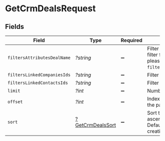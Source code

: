 # GetCrmDealsRequest


## Fields

| Field                                                                                                                   | Type                                                                                                                    | Required                                                                                                                | Description                                                                                                             |
| ----------------------------------------------------------------------------------------------------------------------- | ----------------------------------------------------------------------------------------------------------------------- | ----------------------------------------------------------------------------------------------------------------------- | ----------------------------------------------------------------------------------------------------------------------- |
| `filtersAttributesDealName`                                                                                             | *?string*                                                                                                               | :heavy_minus_sign:                                                                                                      | Filter by attributes. If you have filter for owner on your side please send it as `filters[attributes.deal_owner]`.     |
| `filtersLinkedCompaniesIds`                                                                                             | *?string*                                                                                                               | :heavy_minus_sign:                                                                                                      | Filter by linked companies ids                                                                                          |
| `filtersLinkedContactsIds`                                                                                              | *?string*                                                                                                               | :heavy_minus_sign:                                                                                                      | Filter by linked companies ids                                                                                          |
| `limit`                                                                                                                 | *?int*                                                                                                                  | :heavy_minus_sign:                                                                                                      | Number of documents per page                                                                                            |
| `offset`                                                                                                                | *?int*                                                                                                                  | :heavy_minus_sign:                                                                                                      | Index of the first document of the page                                                                                 |
| `sort`                                                                                                                  | [?GetCrmDealsSort](../../models/operations/GetCrmDealsSort.md)                                                          | :heavy_minus_sign:                                                                                                      | Sort the results in the ascending/descending order. Default order is **descending** by creation if `sort` is not passed |